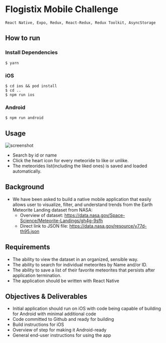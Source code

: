 # Flogistix Mobile Challenge

```
React Native, Expo, Redux, React-Redux, Redux Toolkit, AsyncStorage
```
## How to run

### Install Dependencies

```
$ yarn
```

### iOS

```
$ cd ios && pod install
$ cd ..
$ npm run ios
```

### Android

```
$ npm run android
```

## Usage

![screenshot](https://i.ibb.co/CbrcfXx/Simulator-Screen-Shot-i-Phone-11-2021-09-21-at-09-44-07.png)

- Search by id or name
- Click the heart icon for every meteoride to like or unlike.
- The meteorides list(including the liked ones) is saved and loaded automatically. 

## Background
* We have been asked to build a native mobile application that easily allows user to visualize, filter, and understand trends from the Earth Meteorite Landing dataset from NASA:
  * Overview of dataset: https://data.nasa.gov/Space-Science/Meteorite-Landings/gh4g-9sfh
  * Direct link to JSON file: https://data.nasa.gov/resource/y77d-th95.json

## Requirements
* The ability to view the dataset in an organized, sensible way.
* The ability to search for individual meteorites by Name and/or ID.
* The ability to save a list of their favorite meteorites that persists after application termination.
* The application should be written with React Native

## Objectives & Deliverables
* Initial application should run on iOS with code being capable of building for Android with minimal additional code
* Code committed to Github and ready for building
* Build instructions for iOS
* Overview of step for making it Android-ready
* General end-user instructions for using the app 